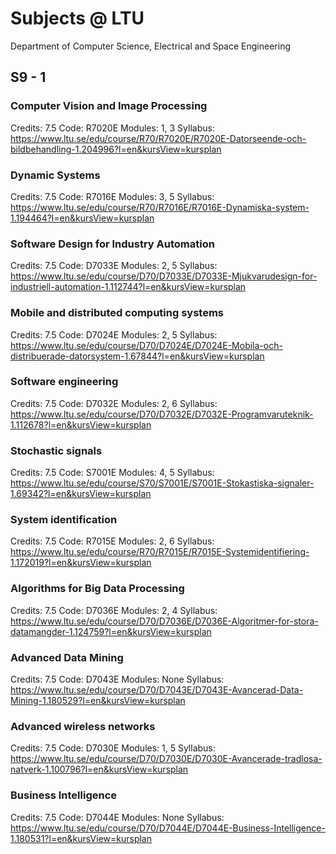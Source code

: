 # Subjects @ LTU

Department of Computer Science, Electrical and Space Engineering

## S9 - 1

### Computer Vision and Image Processing

Credits: 7.5
Code: R7020E
Modules: 1, 3
Syllabus: https://www.ltu.se/edu/course/R70/R7020E/R7020E-Datorseende-och-bildbehandling-1.204996?l=en&kursView=kursplan

### Dynamic Systems

Credits: 7.5
Code: R7016E
Modules: 3, 5
Syllabus: https://www.ltu.se/edu/course/R70/R7016E/R7016E-Dynamiska-system-1.194464?l=en&kursView=kursplan

### Software Design for Industry Automation

Credits: 7.5
Code: D7033E
Modules: 2, 5
Syllabus: https://www.ltu.se/edu/course/D70/D7033E/D7033E-Mjukvarudesign-for-industriell-automation-1.112744?l=en&kursView=kursplan

### Mobile and distributed computing systems

Credits: 7.5
Code: D7024E
Modules: 2, 5
Syllabus: https://www.ltu.se/edu/course/D70/D7024E/D7024E-Mobila-och-distribuerade-datorsystem-1.67844?l=en&kursView=kursplan

### Software engineering

Credits: 7.5
Code: D7032E
Modules: 2, 6
Syllabus: https://www.ltu.se/edu/course/D70/D7032E/D7032E-Programvaruteknik-1.112678?l=en&kursView=kursplan

### Stochastic signals

Credits: 7.5
Code: S7001E
Modules: 4, 5
Syllabus: https://www.ltu.se/edu/course/S70/S7001E/S7001E-Stokastiska-signaler-1.69342?l=en&kursView=kursplan

### System identification

Credits: 7.5
Code: R7015E
Modules: 2, 6
Syllabus: https://www.ltu.se/edu/course/R70/R7015E/R7015E-Systemidentifiering-1.172019?l=en&kursView=kursplan

### Algorithms for Big Data Processing

Credits: 7.5
Code: D7036E
Modules: 2, 4
Syllabus: https://www.ltu.se/edu/course/D70/D7036E/D7036E-Algoritmer-for-stora-datamangder-1.124759?l=en&kursView=kursplan

### Advanced Data Mining

Credits: 7.5
Code: D7043E
Modules: None
Syllabus: https://www.ltu.se/edu/course/D70/D7043E/D7043E-Avancerad-Data-Mining-1.180529?l=en&kursView=kursplan

### Advanced wireless networks

Credits: 7.5
Code: D7030E
Modules: 1, 5
Syllabus: https://www.ltu.se/edu/course/D70/D7030E/D7030E-Avancerade-tradlosa-natverk-1.100796?l=en&kursView=kursplan

### Business Intelligence

Credits: 7.5
Code: D7044E
Modules: None
Syllabus: https://www.ltu.se/edu/course/D70/D7044E/D7044E-Business-Intelligence-1.180531?l=en&kursView=kursplan

